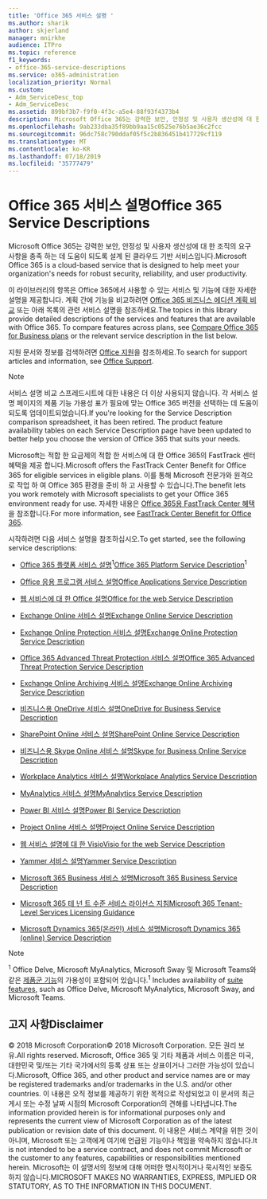 ```yaml
---
title: 'Office 365 서비스 설명 '
ms.author: sharik
author: skjerland
manager: mnirkhe
audience: ITPro
ms.topic: reference
f1_keywords:
- office-365-service-descriptions
ms.service: o365-administration
localization_priority: Normal
ms.custom:
- Adm_ServiceDesc_top
- Adm_ServiceDesc
ms.assetid: 899bf3b7-f9f0-4f3c-a5e4-88f93f4373b4
description: Microsoft Office 365는 강력한 보안, 안정성 및 사용자 생산성에 대 한 조직의 요구 사항을 충족 하는 데 도움이 되도록 설계 된 클라우드 기반 서비스입니다.
ms.openlocfilehash: 9ab233dba35f89bb9aa15c0525e76b5ae36c2fcc
ms.sourcegitcommit: 96dc758c790ddaf05f5c2b836451b417729cf119
ms.translationtype: MT
ms.contentlocale: ko-KR
ms.lasthandoff: 07/18/2019
ms.locfileid: "35777479"
---
```

# <a name="office-365-service-descriptions"></a><span data-ttu-id="24a20-103">Office 365 서비스 설명</span><span class="sxs-lookup"><span data-stu-id="24a20-103">Office 365 Service Descriptions</span></span> 

<span data-ttu-id="24a20-104">Microsoft Office 365는 강력한 보안, 안정성 및 사용자 생산성에 대 한 조직의 요구 사항을 충족 하는 데 도움이 되도록 설계 된 클라우드 기반 서비스입니다.</span><span class="sxs-lookup"><span data-stu-id="24a20-104">Microsoft Office 365 is a cloud-based service that is designed to help meet your organization's needs for robust security, reliability, and user productivity.</span></span> 
  
<span data-ttu-id="24a20-p101">이 라이브러리의 항목은 Office 365에서 사용할 수 있는 서비스 및 기능에 대한 자세한 설명을 제공합니다. 계획 간에 기능을 비교하려면 [Office 365 비즈니스 에디션 계획 비교](http://go.microsoft.com/fwlink/?LinkID=799177&amp;clcid=0x409) 또는 아래 목록의 관련 서비스 설명을 참조하세요.</span><span class="sxs-lookup"><span data-stu-id="24a20-p101">The topics in this library provide detailed descriptions of the services and features that are available with Office 365. To compare features across plans, see [Compare Office 365 for Business plans](http://go.microsoft.com/fwlink/?LinkID=799177&amp;clcid=0x409) or the relevant service description in the list below.</span></span> 
  
<span data-ttu-id="24a20-107">지원 문서와 정보를 검색하려면 [Office 지원](https://support.office.com/)을 참조하세요.</span><span class="sxs-lookup"><span data-stu-id="24a20-107">To search for support articles and information, see [Office Support](https://support.office.com/).</span></span>
  
> [!NOTE]
> <span data-ttu-id="24a20-p102">서비스 설명 비교 스프레드시트에 대한 내용은 더 이상 사용되지 않습니다. 각 서비스 설명 페이지의 제품 기능 가용성 표가 필요에 맞는 Office 365 버전을 선택하는 데 도움이 되도록 업데이트되었습니다.</span><span class="sxs-lookup"><span data-stu-id="24a20-p102">If you're looking for the Service Description comparison spreadsheet, it has been retired. The product feature availability tables on each Service Description page have been updated to better help you choose the version of Office 365 that suits your needs.</span></span> 
  
<span data-ttu-id="24a20-110">Microsoft는 적합 한 요금제의 적합 한 서비스에 대 한 Office 365의 FastTrack 센터 혜택을 제공 합니다.</span><span class="sxs-lookup"><span data-stu-id="24a20-110">Microsoft offers the FastTrack Center Benefit for Office 365 for eligible services in eligible plans.</span></span> <span data-ttu-id="24a20-111">이를 통해 Microsoft 전문가와 원격으로 작업 하 여 Office 365 환경을 준비 하 고 사용할 수 있습니다.</span><span class="sxs-lookup"><span data-stu-id="24a20-111">The benefit lets you work remotely with Microsoft specialists to get your Office 365 environment ready for use.</span></span> <span data-ttu-id="24a20-112">자세한 내용은 [Office 365용 FastTrack Center 혜택](https://docs.microsoft.com/fasttrack/O365-fasttrack-benefit-for-office-365)을 참조합니다.</span><span class="sxs-lookup"><span data-stu-id="24a20-112">For more information, see [FastTrack Center Benefit for Office 365](https://docs.microsoft.com/fasttrack/O365-fasttrack-benefit-for-office-365).</span></span>
  
<span data-ttu-id="24a20-113">시작하려면 다음 서비스 설명을 참조하십시오.</span><span class="sxs-lookup"><span data-stu-id="24a20-113">To get started, see the following service descriptions:</span></span>
  
- <span data-ttu-id="24a20-114">[Office 365 플랫폼 서비스 설명](office-365-platform-service-description/office-365-platform-service-description.md)<sup>1</sup></span><span class="sxs-lookup"><span data-stu-id="24a20-114">[Office 365 Platform Service Description](office-365-platform-service-description/office-365-platform-service-description.md)<sup>1</sup></span></span>
    
- [<span data-ttu-id="24a20-115">Office 응용 프로그램 서비스 설명</span><span class="sxs-lookup"><span data-stu-id="24a20-115">Office Applications Service Description</span></span>](office-applications-service-description/office-applications-service-description.md)
    
- [<span data-ttu-id="24a20-116">웹 서비스에 대 한 Office 설명</span><span class="sxs-lookup"><span data-stu-id="24a20-116">Office for the web Service Description</span></span>](office-online-service-description/office-online-service-description.md)
    
- [<span data-ttu-id="24a20-117">Exchange Online 서비스 설명</span><span class="sxs-lookup"><span data-stu-id="24a20-117">Exchange Online Service Description</span></span>](exchange-online-service-description/exchange-online-service-description.md)
    
- [<span data-ttu-id="24a20-118">Exchange Online Protection 서비스 설명</span><span class="sxs-lookup"><span data-stu-id="24a20-118">Exchange Online Protection Service Description</span></span>](exchange-online-protection-service-description/exchange-online-protection-service-description.md)
    
- [<span data-ttu-id="24a20-119">Office 365 Advanced Threat Protection 서비스 설명</span><span class="sxs-lookup"><span data-stu-id="24a20-119">Office 365 Advanced Threat Protection Service Description</span></span>](office-365-advanced-threat-protection-service-description.md)
    
- [<span data-ttu-id="24a20-120">Exchange Online Archiving 서비스 설명</span><span class="sxs-lookup"><span data-stu-id="24a20-120">Exchange Online Archiving Service Description</span></span>](exchange-online-archiving-service-description/exchange-online-archiving-service-description.md)
    
- [<span data-ttu-id="24a20-121">비즈니스용 OneDrive 서비스 설명</span><span class="sxs-lookup"><span data-stu-id="24a20-121">OneDrive for Business Service Description</span></span>](onedrive-for-business-service-description.md)
    
- [<span data-ttu-id="24a20-122">SharePoint Online 서비스 설명</span><span class="sxs-lookup"><span data-stu-id="24a20-122">SharePoint Online Service Description</span></span>](sharepoint-online-service-description/sharepoint-online-service-description.md)
    
- [<span data-ttu-id="24a20-123">비즈니스용 Skype Online 서비스 설명</span><span class="sxs-lookup"><span data-stu-id="24a20-123">Skype for Business Online Service Description</span></span>](skype-for-business-online-service-description/skype-for-business-online-service-description.md)
    
- [<span data-ttu-id="24a20-124">Workplace Analytics 서비스 설명</span><span class="sxs-lookup"><span data-stu-id="24a20-124">Workplace Analytics Service Description</span></span>](workplace-analytics-service-description.md)

- [<span data-ttu-id="24a20-125">MyAnalytics 서비스 설명</span><span class="sxs-lookup"><span data-stu-id="24a20-125">MyAnalytics Service Description</span></span>](mya-service-description.md)
    
- [<span data-ttu-id="24a20-126">Power BI 서비스 설명</span><span class="sxs-lookup"><span data-stu-id="24a20-126">Power BI Service Description</span></span>](power-bi-service-description.md)
    
- [<span data-ttu-id="24a20-127">Project Online 서비스 설명</span><span class="sxs-lookup"><span data-stu-id="24a20-127">Project Online Service Description</span></span>](project-online-service-description/project-online-service-description.md)
    
- [<span data-ttu-id="24a20-128">웹 서비스 설명에 대 한 Visio</span><span class="sxs-lookup"><span data-stu-id="24a20-128">Visio for the web Service Description</span></span>](visio-online-service-description/visio-online-service-description.md)
    
- [<span data-ttu-id="24a20-129">Yammer 서비스 설명</span><span class="sxs-lookup"><span data-stu-id="24a20-129">Yammer Service Description</span></span>](yammer-service-description/yammer-service-description.md)

- [<span data-ttu-id="24a20-130">Microsoft 365 Business 서비스 설명</span><span class="sxs-lookup"><span data-stu-id="24a20-130">Microsoft 365 Business Service Description</span></span>](microsoft-365-service-descriptions/microsoft-365-business-service-description.md)

- [<span data-ttu-id="24a20-131">Microsoft 365 테 넌 트 수준 서비스 라이선스 지침</span><span class="sxs-lookup"><span data-stu-id="24a20-131">Microsoft 365 Tenant-Level Services Licensing Guidance</span></span>](microsoft-365-service-descriptions/microsoft-365-tenantlevel-services-licensing-guidance.md)
    
- [<span data-ttu-id="24a20-132">Microsoft Dynamics 365(온라인) 서비스 설명</span><span class="sxs-lookup"><span data-stu-id="24a20-132">Microsoft Dynamics 365 (online) Service Description</span></span>](microsoft-dynamics-365-online-service-description.md)
    
> [!NOTE]
> <span data-ttu-id="24a20-133"><sup>1</sup> Office Delve, Microsoft MyAnalytics, Microsoft Sway 및 Microsoft Teams와 같은 [제품군 기능](https://technet.microsoft.com/EN-US/library/office-365-suite-features.aspx)의 가용성이 포함되어 있습니다.</span><span class="sxs-lookup"><span data-stu-id="24a20-133"><sup>1</sup> Includes availability of [suite features](https://technet.microsoft.com/EN-US/library/office-365-suite-features.aspx), such as Office Delve, Microsoft MyAnalytics, Microsoft Sway, and Microsoft Teams.</span></span> 
  
## <a name="disclaimer"></a><span data-ttu-id="24a20-134">고지 사항</span><span class="sxs-lookup"><span data-stu-id="24a20-134">Disclaimer</span></span>

<span data-ttu-id="24a20-135">© 2018 Microsoft Corporation</span><span class="sxs-lookup"><span data-stu-id="24a20-135">© 2018 Microsoft Corporation.</span></span> <span data-ttu-id="24a20-136">모든 권리 보유.</span><span class="sxs-lookup"><span data-stu-id="24a20-136">All rights reserved.</span></span> <span data-ttu-id="24a20-137">Microsoft, Office 365 및 기타 제품과 서비스 이름은 미국, 대한민국 및/또는 기타 국가에서의 등록 상표 또는 상표이거나 그러한 가능성이 있습니다.</span><span class="sxs-lookup"><span data-stu-id="24a20-137">Microsoft, Office 365, and other product and service names are or may be registered trademarks and/or trademarks in the U.S. and/or other countries.</span></span> <span data-ttu-id="24a20-138">이 내용은 오직 정보를 제공하기 위한 목적으로 작성되었고 이 문서의 최근 게시 또는 수정 날짜 시점의 Microsoft Corporation의 견해를 나타냅니다.</span><span class="sxs-lookup"><span data-stu-id="24a20-138">The information provided herein is for informational purposes only and represents the current view of Microsoft Corporation as of the latest publication or revision date of this document.</span></span> <span data-ttu-id="24a20-139">이 내용은 서비스 계약을 위한 것이 아니며, Microsoft 또는 고객에게 여기에 언급된 기능이나 책임을 약속하지 않습니다.</span><span class="sxs-lookup"><span data-stu-id="24a20-139">It is not intended to be a service contract, and does not commit Microsoft or the customer to any features, capabilities or responsibilities mentioned herein.</span></span> <span data-ttu-id="24a20-140">Microsoft는 이 설명서의 정보에 대해 어떠한 명시적이거나 묵시적인 보증도 하지 않습니다.</span><span class="sxs-lookup"><span data-stu-id="24a20-140">MICROSOFT MAKES NO WARRANTIES, EXPRESS, IMPLIED OR STATUTORY, AS TO THE INFORMATION IN THIS DOCUMENT.</span></span> 
  
